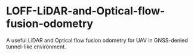 # LOFF-LiDAR-and-Optical-flow-fusion-odometry
A useful LiDAR and Optical flow fusion odometry for UAV in GNSS-denied tunnel-like environment. 
